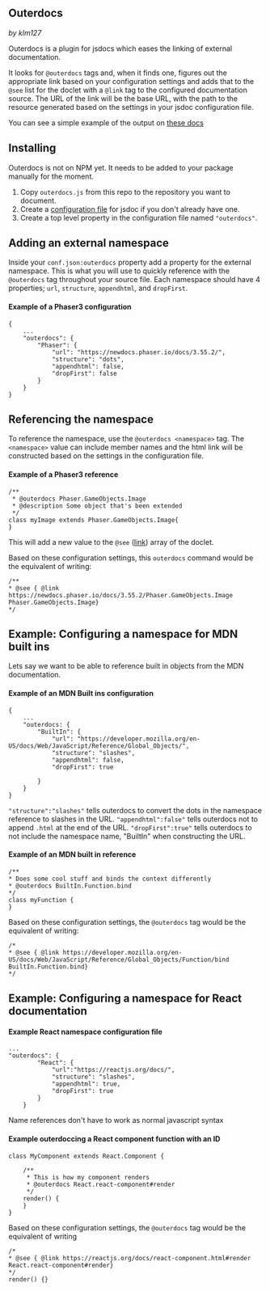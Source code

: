 ## Outerdocs

_by klm127_

Outerdocs is a plugin for jsdocs which eases the linking of external documentation.

It looks for `@outerdocs` tags and, when it finds one, figures out the appropriate link based on your configuration settings and adds that to the `@see` list for the doclet with a `@link` tag to the configured documentation source. The URL of the link will be the base URL, with the path to the resource generated based on the settings in your jsdoc configuration file.

You can see a simple example of the output on [these docs](http://www.quaffingcode.com/outerdocs/)

## Installing

Outerdocs is not on NPM yet. It needs to be added to your package manually for the moment.

1. Copy `outerdocs.js` from this repo to the repository you want to document.
2. Create a [configuration file](https://jsdoc.app/about-configuring-jsdoc.html) for jsdoc if you don't already have one. 
3. Create a top level property in the configuration file named `"outerdocs"`.

## Adding an external namespace

Inside your `conf.json:outerdocs` property add a property for the external namespace. This is what you will use to quickly reference with the `@outerdocs` tag throughout your source file. Each namespace should have 4 properties; `url`, `structure`, `appendhtml`, and `dropFirst`.

#### Example of a Phaser3 configuration
```
{
    ...
    "outerdocs": {
        "Phaser": {
            "url": "https://newdocs.phaser.io/docs/3.55.2/",
            "structure": "dots",
            "appendhtml": false,
            "dropFirst": false
        }
    }
}
```

## Referencing the namespace

To reference the namespace, use the `@outerdocs <namespace>` tag. The `<namespace>` value can include member names and the html link will be constructed based on the settings in the configuration file.

#### Example of a Phaser3 reference

```
/**
 * @outerdocs Phaser.GameObjects.Image
 * @description Some object that's been extended
 */
class myImage extends Phaser.GameObjects.Image{
}
```

This will add a new value to the `@see` ([link](https://jsdoc.app/tags-see.html)) array of the doclet.

Based on these configuration settings, this `outerdocs` command would be the equivalent of writing:

```
/**
* @see { @link https://newdocs.phaser.io/docs/3.55.2/Phaser.GameObjects.Image Phaser.GameObjects.Image}
*/
```

## Example: Configuring a namespace for MDN built ins

Lets say we want to be able to reference built in objects from the MDN documentation.

#### Example of an MDN Built ins configuration

```
{
    ...
    "outerdocs: {
        "BuiltIn": {
            "url": "https://developer.mozilla.org/en-US/docs/Web/JavaScript/Reference/Global_Objects/",
            "structure": "slashes",
            "appendhtml": false,
            "dropFirst": true

        }
    }
}
```

`"structure":"slashes"` tells outerdocs to convert the dots in the namespace reference to slashes in the URL.
`"appendhtml":false"` tells outerdocs not to append `.html` at the end of the URL.
`"dropFirst":true"` tells outerdocs to not include the namespace name, "BuiltIn" when constructing the URL.

#### Example of an MDN built in reference

```
/**
* Does some cool stuff and binds the context differently 
* @outerdocs BuiltIn.Function.bind
*/
class myFunction {
}
```

Based on these configuration settings, the `@outerdocs` tag would be the equivalent of writing:

```
/*
* @see { @link https://developer.mozilla.org/en-US/docs/Web/JavaScript/Reference/Global_Objects/Function/bind BuiltIn.Function.bind}
*/
```

## Example: Configuring a namespace for React documentation

#### Example React namespace configuration file

```
...
"outerdocs": {
        "React": {
            "url":"https://reactjs.org/docs/",
            "structure": "slashes",
            "appendhtml": true,
            "dropFirst": true
        }
    }
```

Name references don't have to work as normal javascript syntax

#### Example outerdoccing a React component function with an ID
```
class MyComponent extends React.Component {

    /**
     * This is how my component renders
     * @outerdocs React.react-component#render
     */
    render() {
    }
}
```

Based on these configuration settings, the `@outerdocs` tag would be the equivalent of writing

```
/*
* @see { @link https://reactjs.org/docs/react-component.html#render React.react-component#render}
*/
render() {}
 ```
